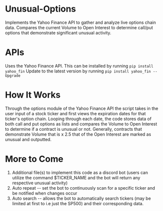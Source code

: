 # Unusual-Options
Implements the Yahoo Finance API to gather and analyze live options chain data. Compares the current Volume to Open Interest to determine call/put options that demonstrate significant unusual activity.

# APIs 
Uses the Yahoo Finance API. This can be installed by running ```pip install yahoo_fin```
Update to the latest version by running ```pip install yahoo_fin --Upgrade```

# How It Works
Through the options module of the Yahoo Finance API the script takes in the user input of a stock ticker and first views the expiration dates for that ticker's option chain. Looping through each date, the code stores data of both call and put options as lists and compares the Volume to Open Interest to determine if a contract is unusual or not. Generally, contracts that demonstrate Volume that is x 2.5 that of the Open Interest are marked as unusual and outputted.

# More to Come
1) Additional file(s) to implement this code as a discord bot (users can utilize the command $TICKER_NAME and the bot will return any respective unusual activity)
2) Auto repeat -- set the bot to continuously scan for a specific ticker and be notified when changes occur
3) Auto search -- allows the bot to automatically search tickers (may be limited at first to i.e just the SP500) and their corresponding data. 
